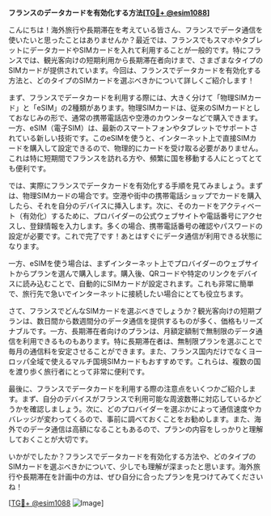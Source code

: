 **フランスのデータカードを有効化する方法[[TG💪+ @esim1088](https://t.me/s/esim1088)]**

こんにちは！海外旅行や長期滞在を考えている皆さん、フランスでデータ通信を使いたいと思ったことはありませんか？最近では、フランスでもスマホやタブレットにデータカードやSIMカードを入れて利用することが一般的です。特にフランスでは、観光客向けの短期利用から長期滞在者向けまで、さまざまなタイプのSIMカードが提供されています。今回は、フランスでデータカードを有効化する方法と、どのタイプのSIMカードを選ぶべきかについて詳しくご紹介します！

まず、フランスでデータカードを利用する際には、大きく分けて「物理SIMカード」と「eSIM」の2種類があります。物理SIMカードは、従来のSIMカードとしておなじみの形で、通常の携帯電話店や空港のカウンターなどで購入できます。一方、eSIM（電子SIM）は、最新のスマートフォンやタブレットでサポートされている新しい技術です。このeSIMを使うと、インターネット上で直接SIMカードを購入して設定できるので、物理的にカードを受け取る必要がありません。これは特に短期間でフランスを訪れる方や、頻繁に国を移動する人にとってとても便利です。

では、実際にフランスでデータカードを有効化する手順を見てみましょう。まずは、物理SIMカードの場合です。空港や街中の携帯電話ショップでカードを購入したら、それを自分のデバイスに挿入します。次に、そのカードをアクティベート（有効化）するために、プロバイダーの公式ウェブサイトや電話番号にアクセスし、登録情報を入力します。多くの場合、携帯電話番号の確認やパスワードの設定が必要です。これで完了です！あとはすぐにデータ通信が利用できる状態になります。

一方、eSIMを使う場合は、まずインターネット上でプロバイダーのウェブサイトからプランを選んで購入します。購入後、QRコードや特定のリンクをデバイスに読み込むことで、自動的にSIMカードが設定されます。これも非常に簡単で、旅行先で急いでインターネットに接続したい場合にとても役立ちます。

さて、フランスでどんなSIMカードを選ぶべきでしょうか？観光客向けの短期プランは、数日間から数週間分のデータ通信を提供するものが多く、価格もリーズナブルです。一方、長期滞在者向けのプランは、月額定額制で無制限のデータ通信を利用できるものもあります。特に長期滞在者は、無制限プランを選ぶことで毎月の通信料を安定させることができます。また、フランス国内だけでなくヨーロッパ全域で使えるマルチ国境SIMカードもおすすめです。これらは、複数の国を渡り歩く旅行者にとって非常に便利です。

最後に、フランスでデータカードを利用する際の注意点をいくつかご紹介します。まず、自分のデバイスがフランスで利用可能な周波数帯に対応しているかどうかを確認しましょう。次に、どのプロバイダーを選ぶかによって通信速度やカバレッジが変わってくるので、事前に調べておくことをお勧めします。また、海外でのデータ通信は高額になることもあるので、プランの内容をしっかりと理解しておくことが大切です。

いかがでしたか？フランスでデータカードを有効化する方法や、どのタイプのSIMカードを選ぶべきかについて、少しでも理解が深まったと思います。海外旅行や長期滞在を計画中の方は、ぜひ自分に合ったプランを見つけてみてくださいね！

[[TG💪+ @esim1088](https://t.me/s/esim1088) ![Image](https://i.postimg.cc/Y0z9fWf4/image.png)]